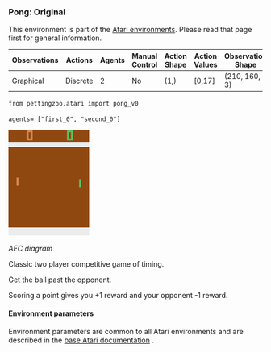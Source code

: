 
### Pong: Original

This environment is part of the [Atari environments](../atari.md). Please read that page first for general information.

| Observations | Actions | Agents  | Manual Control | Action Shape | Action Values | Observation Shape | Observation Values | Num States |
|--------------|---------|---------|----------------|--------------|---------------|-------------------|--------------------|------------|
| Graphical    | Discrete  | 2 | No      | (1,)    | [0,17]         | (210, 160, 3)         | (0,255)            | ?          |

`from pettingzoo.atari import pong_v0`

`agents= ["first_0", "second_0"]`

![pong gif](atari_pong.gif)

*AEC diagram*

Classic two player competitive game of timing.

Get the ball past the opponent.

Scoring a point gives you +1 reward and your opponent -1 reward. 


#### Environment parameters

Environment parameters are common to all Atari environments and are described in the [base Atari documentation](../atari.md) .
